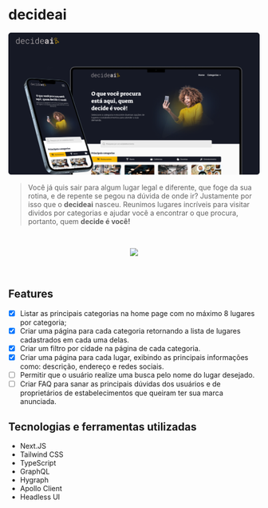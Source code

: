 # decideai

![decideai - projeto](./decideai_cover.png)

> Você já quis sair para algum lugar legal e diferente, que foge da sua rotina, e de repente se pegou na dúvida de onde ir? Justamente por isso que o **decideai** nasceu. Reunimos lugares incríveis para visitar dividos por categorias e ajudar você a encontrar o que procura, portanto, quem **decide é você!** 

<br/>

<p align="center">
<img src="https://img.shields.io/badge/Status-Em%20desenvolvimento-informational?style=for-the-badge"/>
</p>

<br />

## Features
- [x] Listar as principais categorias na home page com no máximo 8 lugares por categoria;
- [x] Criar uma página para cada categoria retornando a lista de lugares cadastrados em cada uma delas.
- [x] Criar um filtro por cidade na página de cada categoria.
- [x] Criar uma página para cada lugar, exibindo as principais informações como: descrição, endereço e redes sociais.
- [ ] Permitir que o usuário realize uma busca pelo nome do lugar desejado.
- [ ] Criar FAQ para sanar as principais dúvidas dos usuários e de proprietários de estabelecimentos que queiram ter sua marca anunciada.

## Tecnologias e ferramentas utilizadas
- Next.JS
- Tailwind CSS
- TypeScript
- GraphQL
- Hygraph
- Apollo Client
- Headless UI

<!-- Para acessar o projeto em produção [Clique aqui!](https://adopet-lailsonlm.vercel.app/) -->
